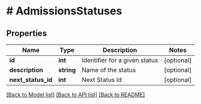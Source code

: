 # # AdmissionsStatuses

## Properties

Name | Type | Description | Notes
------------ | ------------- | ------------- | -------------
**id** | **int** | Identifier for a given status | [optional]
**description** | **string** | Name of the status | [optional]
**next_status_id** | **int** | Next Status Id | [optional]

[[Back to Model list]](../../README.md#models) [[Back to API list]](../../README.md#endpoints) [[Back to README]](../../README.md)
